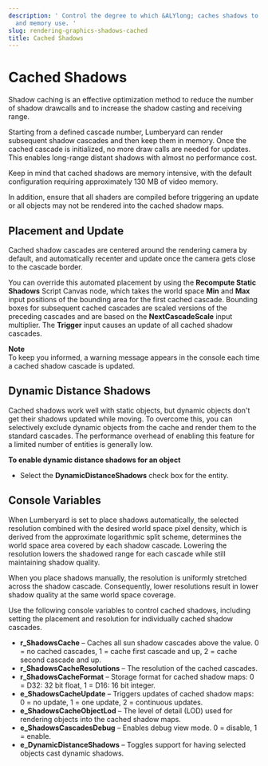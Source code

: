 ```yaml
---
description: ' Control the degree to which &ALYlong; caches shadows to optimize performance
  and memory use. '
slug: rendering-graphics-shadows-cached
title: Cached Shadows
---
```

# Cached Shadows<a name="rendering-graphics-shadows-cached"></a>

Shadow caching is an effective optimization method to reduce the number of shadow drawcalls and to increase the shadow casting and receiving range\. 

Starting from a defined cascade number, Lumberyard can render subsequent shadow cascades and then keep them in memory\. Once the cached cascade is initialized, no more draw calls are needed for updates\. This enables long\-range distant shadows with almost no performance cost\.

Keep in mind that cached shadows are memory intensive, with the default configuration requiring approximately 130 MB of video memory\.

In addition, ensure that all shaders are compiled before triggering an update or all objects may not be rendered into the cached shadow maps\.

## Placement and Update<a name="rendering-graphics-shadows-cached-placement"></a>

Cached shadow cascades are centered around the rendering camera by default, and automatically recenter and update once the camera gets close to the cascade border\.

You can override this automated placement by using the **Recompute Static Shadows** Script Canvas node, which takes the world space **Min** and **Max** input positions of the bounding area for the first cached cascade\. Bounding boxes for subsequent cached cascades are scaled versions of the preceding cascades and are based on the **NextCascadeScale** input multiplier\. The **Trigger** input causes an update of all cached shadow cascades\.

**Note**  
To keep you informed, a warning message appears in the console each time a cached shadow cascade is updated\.

## Dynamic Distance Shadows<a name="rendering-graphics-shadows-cached-dynamic-distance"></a>

Cached shadows work well with static objects, but dynamic objects don't get their shadows updated while moving\. To overcome this, you can selectively exclude dynamic objects from the cache and render them to the standard cascades\. The performance overhead of enabling this feature for a limited number of entities is generally low\.

**To enable dynamic distance shadows for an object**
+ Select the **DynamicDistanceShadows** check box for the entity\.

## Console Variables<a name="rendering-graphics-shadows-cached-cvars"></a>

When Lumberyard is set to place shadows automatically, the selected resolution combined with the desired world space pixel density, which is derived from the approximate logarithmic split scheme, determines the world space area covered by each shadow cascade\. Lowering the resolution lowers the shadowed range for each cascade while still maintaining shadow quality\. 

When you place shadows manually, the resolution is uniformly stretched across the shadow cascade\. Consequently, lower resolutions result in lower shadow quality at the same world space coverage\.

Use the following console variables to control cached shadows, including setting the placement and resolution for individually cached shadow cascades\.
+ **r\_ShadowsCache** – Caches all sun shadow cascades above the value\. 0 = no cached cascades, 1 = cache first cascade and up, 2 = cache second cascade and up\.
+ **r\_ShadowsCacheResolutions** – The resolution of the cached cascades\. 
+ **r\_ShadowsCacheFormat** – Storage format for cached shadow maps: 0 = D32: 32 bit float, 1 = D16: 16 bit integer\.
+ **e\_ShadowsCacheUpdate** – Triggers updates of cached shadow maps: 0 = no update, 1 = one update, 2 = continuous updates\.
+ **e\_ShadowsCacheObjectLod** – The level of detail \(LOD\) used for rendering objects into the cached shadow maps\. 
+ **e\_ShadowsCascadesDebug** – Enables debug view mode\. 0 = disable, 1 = enable\. 
+ **e\_DynamicDistanceShadows** – Toggles support for having selected objects cast dynamic shadows\. 
